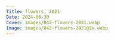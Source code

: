 ```yaml
---
Title: flowers, 2021
Date: 2024-06-30
Cover: images/042-flowers-2021.webp
Image: images/042-flowers-2021@2x.webp
---
```

